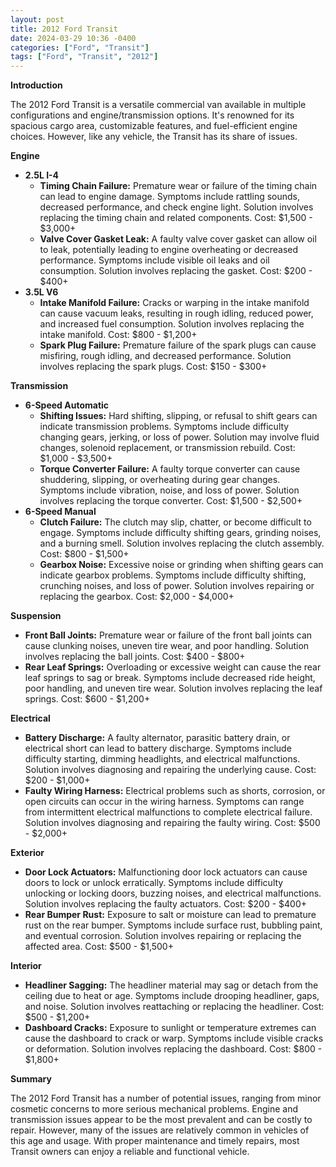 ```yaml
---
layout: post
title: 2012 Ford Transit
date: 2024-03-29 10:36 -0400
categories: ["Ford", "Transit"]
tags: ["Ford", "Transit", "2012"]
---
```

**Introduction**

The 2012 Ford Transit is a versatile commercial van available in multiple configurations and engine/transmission options. It's renowned for its spacious cargo area, customizable features, and fuel-efficient engine choices. However, like any vehicle, the Transit has its share of issues.

**Engine**

* **2.5L I-4**
    * **Timing Chain Failure:** Premature wear or failure of the timing chain can lead to engine damage. Symptoms include rattling sounds, decreased performance, and check engine light. Solution involves replacing the timing chain and related components. Cost: $1,500 - $3,000+
    * **Valve Cover Gasket Leak:** A faulty valve cover gasket can allow oil to leak, potentially leading to engine overheating or decreased performance. Symptoms include visible oil leaks and oil consumption. Solution involves replacing the gasket. Cost: $200 - $400+
* **3.5L V6**
    * **Intake Manifold Failure:** Cracks or warping in the intake manifold can cause vacuum leaks, resulting in rough idling, reduced power, and increased fuel consumption. Solution involves replacing the intake manifold. Cost: $800 - $1,200+
    * **Spark Plug Failure:** Premature failure of the spark plugs can cause misfiring, rough idling, and decreased performance. Solution involves replacing the spark plugs. Cost: $150 - $300+

**Transmission**

* **6-Speed Automatic**
    * **Shifting Issues:** Hard shifting, slipping, or refusal to shift gears can indicate transmission problems. Symptoms include difficulty changing gears, jerking, or loss of power. Solution may involve fluid changes, solenoid replacement, or transmission rebuild. Cost: $1,000 - $3,500+
    * **Torque Converter Failure:** A faulty torque converter can cause shuddering, slipping, or overheating during gear changes. Symptoms include vibration, noise, and loss of power. Solution involves replacing the torque converter. Cost: $1,500 - $2,500+
* **6-Speed Manual**
    * **Clutch Failure:** The clutch may slip, chatter, or become difficult to engage. Symptoms include difficulty shifting gears, grinding noises, and a burning smell. Solution involves replacing the clutch assembly. Cost: $800 - $1,500+
    * **Gearbox Noise:** Excessive noise or grinding when shifting gears can indicate gearbox problems. Symptoms include difficulty shifting, crunching noises, and loss of power. Solution involves repairing or replacing the gearbox. Cost: $2,000 - $4,000+

**Suspension**

* **Front Ball Joints:** Premature wear or failure of the front ball joints can cause clunking noises, uneven tire wear, and poor handling. Solution involves replacing the ball joints. Cost: $400 - $800+
* **Rear Leaf Springs:** Overloading or excessive weight can cause the rear leaf springs to sag or break. Symptoms include decreased ride height, poor handling, and uneven tire wear. Solution involves replacing the leaf springs. Cost: $600 - $1,200+

**Electrical**

* **Battery Discharge:** A faulty alternator, parasitic battery drain, or electrical short can lead to battery discharge. Symptoms include difficulty starting, dimming headlights, and electrical malfunctions. Solution involves diagnosing and repairing the underlying cause. Cost: $200 - $1,000+
* **Faulty Wiring Harness:** Electrical problems such as shorts, corrosion, or open circuits can occur in the wiring harness. Symptoms can range from intermittent electrical malfunctions to complete electrical failure. Solution involves diagnosing and repairing the faulty wiring. Cost: $500 - $2,000+

**Exterior**

* **Door Lock Actuators:** Malfunctioning door lock actuators can cause doors to lock or unlock erratically. Symptoms include difficulty unlocking or locking doors, buzzing noises, and electrical malfunctions. Solution involves replacing the faulty actuators. Cost: $200 - $400+
* **Rear Bumper Rust:** Exposure to salt or moisture can lead to premature rust on the rear bumper. Symptoms include surface rust, bubbling paint, and eventual corrosion. Solution involves repairing or replacing the affected area. Cost: $500 - $1,500+

**Interior**

* **Headliner Sagging:** The headliner material may sag or detach from the ceiling due to heat or age. Symptoms include drooping headliner, gaps, and noise. Solution involves reattaching or replacing the headliner. Cost: $500 - $1,200+
* **Dashboard Cracks:** Exposure to sunlight or temperature extremes can cause the dashboard to crack or warp. Symptoms include visible cracks or deformation. Solution involves replacing the dashboard. Cost: $800 - $1,800+

**Summary**

The 2012 Ford Transit has a number of potential issues, ranging from minor cosmetic concerns to more serious mechanical problems. Engine and transmission issues appear to be the most prevalent and can be costly to repair. However, many of the issues are relatively common in vehicles of this age and usage. With proper maintenance and timely repairs, most Transit owners can enjoy a reliable and functional vehicle.
